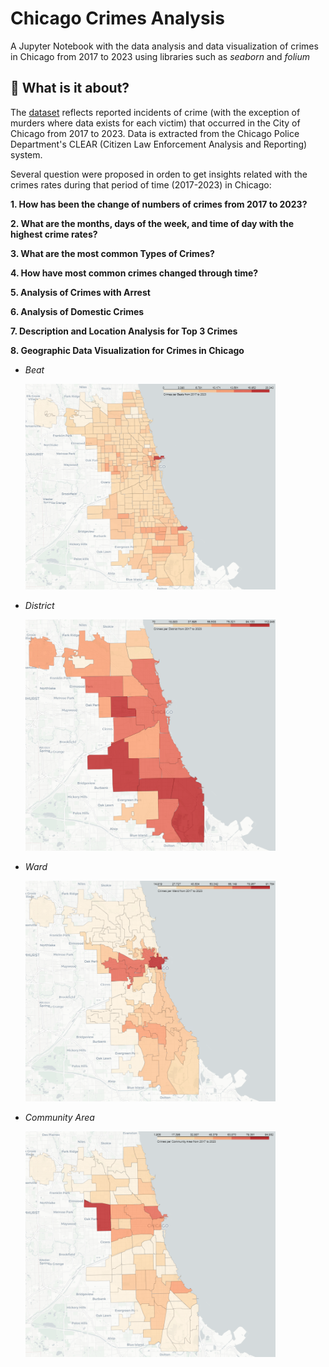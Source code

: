 # Chicago Crimes Analysis

A Jupyter Notebook with the data analysis and data visualization of crimes in Chicago from 2017 to 2023 using libraries such as *seaborn* and *folium*


## 🔰 What is it about?

The [dataset](https://data.cityofchicago.org/Public-Safety/Crimes-2001-to-Present/ijzp-q8t2/about_data) reflects reported incidents of crime (with the exception of murders where data exists for each victim) that occurred in the City of Chicago from 2017 to 2023. Data is extracted from the Chicago Police Department's CLEAR (Citizen Law Enforcement Analysis and Reporting) system.

Several question were proposed in orden to get insights related with the crimes rates during that period of time (2017-2023) in Chicago:

**1. How has been the change of numbers of crimes from 2017 to 2023?**

**2. What are the months, days of the week, and time of day with the highest crime rates?**

**3. What are the most common Types of Crimes?**

**4. How have most common crimes changed through time?**

**5. Analysis of Crimes with Arrest**

**6. Analysis of Domestic Crimes**

**7. Description and Location Analysis for Top 3 Crimes**

**8. Geographic Data Visualization for Crimes in Chicago**

  - *Beat*
    
    <img src = "https://raw.githubusercontent.com/alejo1630/chicago_crimes/main/Images/Beats.png" width = "400">

  - *District*
    
    <img src = "https://raw.githubusercontent.com/alejo1630/chicago_crimes/main/Images/District.png" width = "400">

  - *Ward*
    
    <img src = "https://raw.githubusercontent.com/alejo1630/chicago_crimes/main/Images/Ward.png" width = "400">

  - *Community Area*
    
    <img src = "https://raw.githubusercontent.com/alejo1630/chicago_crimes/main/Images/Community_Area.png" width = "400">
